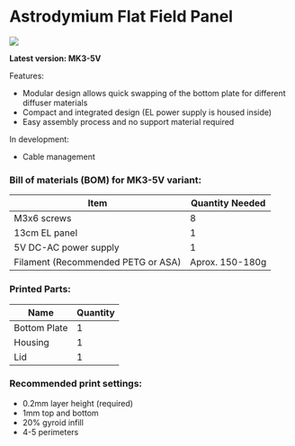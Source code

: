 # Astrodymium Flat Field Panel

![](https://i.imgur.com/RfSpceu.png)

**Latest version: MK3-5V**

Features: 

* Modular design allows quick swapping of the bottom plate for different diffuser materials
* Compact and integrated design (EL power supply is housed inside)
* Easy assembly process and no support material required


In development:

* Cable management

### Bill of materials (BOM) for MK3-5V variant:

| Item        | Quantity Needed |
| ------------- |-------------| 
| M3x6 screws      | 8 |
| 13cm EL panel      | 1  
| 5V DC-AC power supply | 1 |
| Filament (Recommended PETG or ASA) | Aprox. 150-180g |  

### Printed Parts:

| Name        | Quantity |
| ------------- |-------------| 
| Bottom Plate      | 1 |
| Housing      | 1  
| Lid | 1 |

### Recommended print settings:

* 0.2mm layer height (required)
* 1mm top and bottom
* 20% gyroid infill
* 4-5 perimeters
